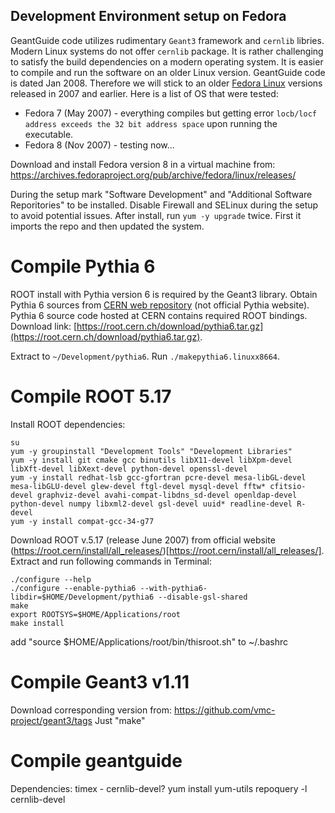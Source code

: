 Development Environment setup on Fedora
---------------------------------------

GeantGuide code utilizes rudimentary `Geant3` framework and `cernlib` libries. Modern Linux systems do not offer `cernlib` package. It is rather  challenging to satisfy the build dependencies on a modern operating system. It is easier to compile and run the software on an older Linux version. GeantGuide code is dated Jan 2008. Therefore we will stick to an older [Fedora Linux](https://en.wikipedia.org/wiki/Fedora_Linux_release_history) versions released in 2007 and earlier. Here is a list of OS that were tested:

* Fedora 7 (May 2007) - everything compiles but getting error `locb/locf address exceeds the 32 bit address space` upon running the executable.
* Fedora 8 (Nov 2007) - testing now...

Download and install Fedora version 8 in a virtual machine from:
https://archives.fedoraproject.org/pub/archive/fedora/linux/releases/

During the setup mark "Software Development" and "Additional Software Reporitories" to be installed. Disable Firewall and SELinux during the setup to avoid potential issues. After install, run `yum -y upgrade` twice. First it imports the repo and then updated the system.


Compile Pythia 6
================

ROOT install with Pythia version 6 is required by the Geant3 library. Obtain Pythia 6 sources from [CERN web repository](https://root.cern.ch/download/) (not official Pythia website). Pythia 6 source code hosted at CERN contains required ROOT bindings. Download link: [https://root.cern.ch/download/pythia6.tar.gz](https://root.cern.ch/download/pythia6.tar.gz).

Extract to `~/Development/pythia6`. Run `./makepythia6.linuxx8664`.


Compile ROOT 5.17
=================

Install ROOT dependencies:

```
su
yum -y groupinstall "Development Tools" "Development Libraries"
yum -y install git cmake gcc binutils libX11-devel libXpm-devel libXft-devel libXext-devel python-devel openssl-devel
yum -y install redhat-lsb gcc-gfortran pcre-devel mesa-libGL-devel mesa-libGLU-devel glew-devel ftgl-devel mysql-devel fftw* cfitsio-devel graphviz-devel avahi-compat-libdns_sd-devel openldap-devel python-devel numpy libxml2-devel gsl-devel uuid* readline-devel R-devel
yum -y install compat-gcc-34-g77
```

Download ROOT v.5.17 (release June 2007) from official website (https://root.cern/install/all_releases/)[https://root.cern/install/all_releases/]. Extract and run following commands in Terminal:

```
./configure --help
./configure --enable-pythia6 --with-pythia6-libdir=$HOME/Development/pythia6 --disable-gsl-shared
make
export ROOTSYS=$HOME/Applications/root
make install
```

add "source $HOME/Applications/root/bin/thisroot.sh" to ~/.bashrc


Compile Geant3 v1.11
====================

Download corresponding version from: https://github.com/vmc-project/geant3/tags
Just "make"

Compile geantguide
==================

Dependencies: timex - cernlib-devel?
yum install yum-utils
repoquery -l cernlib-devel
